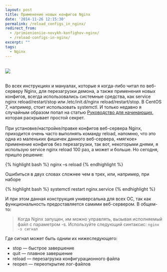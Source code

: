```yaml
---
layout: post
title: Применение новых конфигов Nginx
date: '2014-11-26 12:15:30'
permalink: /reload_configs_in_nginx/
redirect_from:
  - /primienieniie-novykh-konfighov-nginx/
  - /reload-configs-in-nginx/
excerpt: ""
tags:
  - Nginx
---
```


<br>
<img src="https://farm1.staticflickr.com/638/21467238659_236e8fe9b5_o.jpg">
<br>
<br>

Во всех инструкциях и мануалах, которые я когда-либо читал по веб-серверу Nginx, для перезагрузки демона, а также применения новых конфигов, всегда использовались системные средства, как service nginx reload/restart/stop или /etc/init.d/nginx reload/restart/stop. В CentOS 7, например, стоит использовать systemctl. И только недавно я случайным образом попал на статью [Руководство для начинающих](http://nginx.org/ru/docs/beginners_guide.html), которая раскрывает простой секрет.
<br>
<br>
При установке/настройке/правке конфигов веб-сервера Nginx, приходится очень часто выполнять команду reload, напомню, что это одна из маленьких фишичек данного веб-сервера, «мягкое» применение конфигов без перезагрузки, так вот, некоторыми днями, я использую service nginx reload 100 раз, а может и больше. Но сегодня, пришло решение:

{% highlight bash %}
nginx –s reload
{% endhighlight %}

Ошибиться в двух словах сложнее чем в трех, или, например, при наборе

{% highlight bash %}
systemctl restart nginx.service
{% endhighlight %}

И при этом данная конструкция универсальна для всех ОС, так как функциональность предоставляется самими веб-сервером. В общем-то:

> Когда Nginx запущен, им можно управлять, вызывая исполняемый файл с параметром -s. Используйте следующий синтаксис: `nginx -s сигнал`

Где сигнал может быть одним их нижеследующего:

* stop — быстрое завершение
* quit — плавное завершение
* reload — перезагрузка конфигурационного файла
* reopen — переоткрытие лог-файлов
